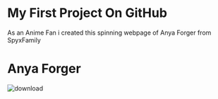 # My First Project On GitHub

As an Anime Fan i created this spinning webpage of Anya Forger from SpyxFamily

# Anya Forger 

![download](https://github.com/rahulpaul127/desktop-tutorial/assets/146154249/aa8aff4c-ce14-4cff-a1d9-ca6b5ec06493)
